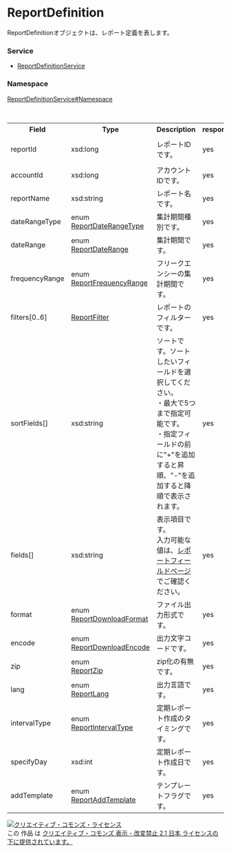 # ReportDefinition
ReportDefinitionオブジェクトは、レポート定義を表します。
### Service
+ [ReportDefinitionService](../../services/ReportDefinitionService.md)

### Namespace
[ReportDefinitionService#Namespace](../../services/ReportDefinitionService.md#namespace)

<table>
 <tr>
  <th>Field</th>
  <th>Type</th>
  <th>Description</th>
  <th>response</th>
  <th>add</th>
  <th>remove</th>
 <tr>
  <td>reportId</td>
  <td>xsd:long</td>
  <td>レポートIDです。</td>
  <td>yes</td>
  <td>Ignore</td>
  <td>Requirement<br>(Not updatable)</td>
 </tr>
 <tr>
  <td>accountId</td>
  <td>xsd:long</td>
  <td>アカウントIDです。</td>
  <td>yes</td>
  <td>Ignore</td>
  <td>Ignore</td>
 </tr>
 <tr>
  <td>reportName</td>
  <td>xsd:string</td>
  <td>レポート名です。</td>
  <td>yes</td>
  <td>Optional</td>
  <td>Ignore</td>
 </tr>
 <tr>
  <td>dateRangeType</td>
  <td>enum<br><a href="./ReportDateRangeType.md">ReportDateRangeType</a></td>
  <td>集計期間種別です。</td>
  <td>yes</td>
  <td>Requirement</td>
  <td>Ignore</td>
 </tr>
 <tr>
  <td>dateRange</td>
  <td>enum<br><a href="./ReportDateRange.md">ReportDateRange</a></td>
  <td>集計期間です。</td>
  <td>yes</td>
  <td>Optional</td>
  <td>Ignore</td>
 </tr>
 <tr>
  <td>frequencyRange</td>
  <td>enum<br><a href="./ReportFrequencyRange.md">ReportFrequencyRange</a></td>
  <td>フリークエンシーの集計期間です。</td>
  <td>yes</td>
  <td>Optional</td>
  <td>Ignore</td>
 </tr>
 <tr>
  <td>filters[0..6]</td>
  <td><a href="./ReportFilter.md">ReportFilter</a></td>
  <td>レポートのフィルターです。</td>
  <td>yes</td>
  <td>Optional</td>
  <td>Ignore</td>
 </tr>
 <tr>
  <td>sortFields[]</td>
  <td>xsd:string</td>
  <td>ソートです。ソートしたいフィールドを選択してください。<br>
  ・最大で5つまで指定可能です。<br>
  ・指定フィールドの前に"+"を追加すると昇順、"-"を追加すると降順で表示されます。</td>
  <td>yes</td>
  <td>Optional</td>
  <td>Ignore</td>
 </tr>
 <tr>
  <td>fields[]</td>
  <td>xsd:string</td>
  <td>表示項目です。<br>入力可能な値は、<a href="../../appendix/reports.md">レポートフィールドページ</a>でご確認ください。</td>
  <td>yes</td>
  <td>Requirement</td>
  <td>Ignore</td>
 </tr>
 <tr>
  <td>format</td>
  <td>enum<br><a href="./ReportDownloadFormat.md">ReportDownloadFormat</a></td>
  <td>ファイル出力形式です。</td>
  <td>yes</td>
  <td>Optional</td>
  <td>Ignore</td>
 </tr>
 <tr>
  <td>encode</td>
  <td>enum<br><a href="./ReportDownloadEncode.md">ReportDownloadEncode</a></td>
  <td>出力文字コードです。</td>
  <td>yes</td>
  <td>Optional</td>
  <td>Ignore</td>
 </tr>
 <tr>
  <td>zip</td>
  <td>enum<br><a href="./ReportZip.md">ReportZip</a></td>
  <td>zip化の有無です。</td>
  <td>yes</td>
  <td>Optional</td>
  <td>Ignore</td>
 </tr>
 <tr>
  <td>lang</td>
  <td>enum<br><a href="./ReportLang.md">ReportLang</a></td>
  <td>出力言語です。</td>
  <td>yes</td>
  <td>Optional</td>
  <td>Ignore</td>
 </tr>
 <tr>
  <td>intervalType</td>
  <td>enum<br><a href="./ReportIntervalType.md">ReportIntervalType</a></td>
  <td>定期レポート作成のタイミングです。</td>
  <td>yes</td>
  <td>Ignore</td>
  <td>Ignore</td>
 </tr>
 <tr>
  <td>specifyDay</td>
  <td>xsd:int</td>
  <td>定期レポート作成日です。</td>
  <td>yes</td>
  <td>Optional</td>
  <td>Ignore</td>
 </tr>
 <tr>
  <td>addTemplate</td>
  <td>enum<br><a href="./ReportAddTemplate.md">ReportAddTemplate</a></td>
  <td>テンプレートフラグです。</td>
  <td>yes</td>
  <td>Ignore</td>
  <td>Ignore</td>
 </tr>
</table>

<a rel="license" href="http://creativecommons.org/licenses/by-nd/2.1/jp/"><img alt="クリエイティブ・コモンズ・ライセンス" style="border-width:0" src="https://i.creativecommons.org/l/by-nd/2.1/jp/88x31.png" /></a><br />この 作品 は <a rel="license" href="http://creativecommons.org/licenses/by-nd/2.1/jp/">クリエイティブ・コモンズ 表示 - 改変禁止 2.1 日本 ライセンスの下に提供されています。</a>
